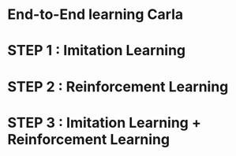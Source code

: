 # End-to-End learning Carla

# STEP 1 : Imitation Learning

# STEP 2 : Reinforcement Learning

# STEP 3 : Imitation Learning + Reinforcement Learning
